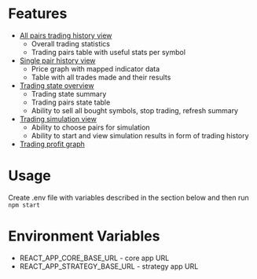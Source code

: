 # Features

- [All pairs trading history view](https://github.com/vigil-man/trading-bot-ui/wiki/History)
    - Overall trading statistics
    - Trading pairs table with useful stats per symbol
- [Single pair history view](https://github.com/vigil-man/trading-bot-ui/wiki/PairHistory)
    - Price graph with mapped indicator data
    - Table with all trades made and their results
- [Trading state overview](https://github.com/vigil-man/trading-bot-ui/wiki/Overview)
    - Trading state summary
    - Trading pairs state table
    - Ability to sell all bought symbols, stop trading, refresh summary
- [Trading simulation view](https://github.com/vigil-man/trading-bot-ui/wiki/Simulation)
    - Ability to choose pairs for simulation
    - Ability to start and view simulation results in form of trading history
- [Trading profit graph](https://github.com/vigil-man/trading-bot-ui/wiki/Profit)

# Usage

Create .env file with variables described in the section below and then run
`npm start`

# Environment Variables

- REACT_APP_CORE_BASE_URL - core app URL
- REACT_APP_STRATEGY_BASE_URL - strategy app URL
